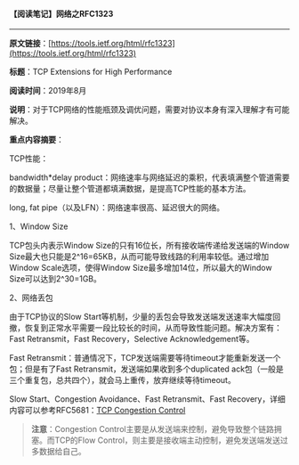 #### 【阅读笔记】网络之RFC1323

---

**原文链接**：[https://tools.ietf.org/html/rfc1323](https://tools.ietf.org/html/rfc1323)

**标题**：TCP Extensions for High Performance

**阅读时间**：2019年8月

**说明**：对于TCP网络的性能瓶颈及调优问题，需要对协议本身有深入理解才有可能解决。

**重点内容摘要**：

TCP性能：

bandwidth\*delay product：网络速率与网络延迟的乘积，代表填满整个管道需要的数据量；尽量让整个管道都填满数据，是提高TCP性能的基本方法。

long, fat pipe（以及LFN）：网络速率很高、延迟很大的网络。

1、Window Size

TCP包头内表示Window Size的只有16位长，所有接收端传递给发送端的Window Size最大也只能是2^16=65KB，从而可能导致线路的利用率较低。通过增加Window Scale选项，使得Window Size最多增加14位，所以最大的Window Size可以达到2^30=1GB。

2、网络丢包

由于TCP协议的Slow Start等机制，少量的丢包会导致发送端发送速率大幅度回撤，恢复到正常水平需要一段比较长的时间，从而导致性能问题。解决方案有：Fast Retransmit，Fast Recovery，Selective Acknowledgement等。

Fast Retransmit：普通情况下，TCP发送端需要等待timeout才能重新发送一个包；但是有了Fast Retransmit，发送端如果收到多个duplicated ack包（一般是三个重复包，总共四个），就会马上重传，放弃继续等待timeout。

Slow Start、Congestion Avoidance、Fast Retransmit、Fast Recovery，详细内容可以参考RFC5681：[TCP Congestion Control](https://tools.ietf.org/html/rfc5681)

> **注意**：Congestion Control主要是从发送端来控制，避免导致整个链路拥塞。而TCP的Flow Control，则主要是接收端主动控制，避免发送端发送过多数据给自己。



